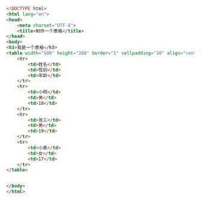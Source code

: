 
<BlogInfo id="143" title="21.表格" author="白日梦想猿" pv=0 read_times=0 pre_cost_time="0分26秒" category="html5学习" tag_list="['html5学习']" create_time="2020.07.15 13:46:37" update_time="2020.07.15 13:59:22" />

```html
<!DOCTYPE html>
<html lang="en">
<head>
    <meta charset="UTF-8">
    <title>制作一个表格</title>
</head>
<body>
<h3>我是一个表格</h3>
<table width="500" height="300" border="1" cellpadding="30" align="center">
    <tr>
        <td>姓名</td>
        <td>性别</td>
        <td>年龄</td>
    </tr>
    <tr>
        <td>小明</td>
        <td>男</td>
        <td>18</td>
    </tr>
    <tr>
        <td>张三</td>
        <td>男</td>
        <td>19</td>
    </tr>
    <tr>
        <td>小美</td>
        <td>女</td>
        <td>17</td>
    </tr>
</table>


</body>
</html>
```
